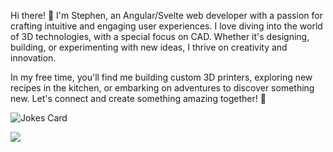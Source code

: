 Hi there! 👋 I'm Stephen, an Angular/Svelte web developer with a passion for crafting intuitive and engaging user experiences. I love diving into the world of 3D technologies, with a special focus on CAD. Whether it's designing, building, or experimenting with new ideas, I thrive on creativity and innovation.

In my free time, you'll find me building custom 3D printers, exploring new recipes in the kitchen, or embarking on adventures to discover something new. Let's connect and create something amazing together! 🚀

![Jokes Card](https://readme-jokes.vercel.app/api)

![](https://komarev.com/ghpvc/?username=traveno)
